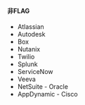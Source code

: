 #### 非FLAG
* Atlassian
* Autodesk
* Box
* Nutanix
* Twilio
* Splunk
* ServiceNow
* Veeva
* NetSuite - Oracle
* AppDynamic - Cisco
